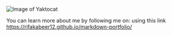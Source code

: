 ![Image of Yaktocat](https://octodex.github.com/images/yaktocat.png)


You can learn more about me by following me on:
using this link https://rifakabeer12.github.io/markdown-portfolio/
